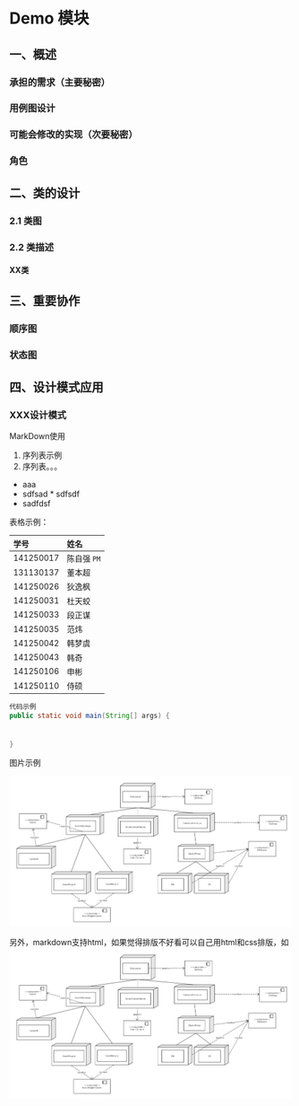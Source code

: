 # Demo 模块 #


## 一、概述 ##
### 承担的需求（主要秘密） ###


### 用例图设计 ###


### 可能会修改的实现（次要秘密） ###


### 角色 ###

## 二、类的设计 ##

### 2.1 类图 ###

### 2.2 类描述 ###
#### XX类 ####

## 三、重要协作 ##
### 顺序图 ###

### 状态图 ###

## 四、设计模式应用 ##

### XXX设计模式 ###





MarkDown使用

1. 序列表示例
2. 序列表。。。

 * aaa
 * sdfsad
 		* sdfsdf
 * sadfdsf

表格示例：

| 学号 | 姓名 |
| :--- | :--- |
|141250017  |陈自强 `PM`|
|131130137  |董本超  |
|141250026  |狄逸枫|
|141250031  |杜天蛟|
|141250033  |段正谋|
|141250035  |范炜|
|141250042  |韩梦虞|
|141250043  |韩奇|
|141250106  |申彬|
|141250110  |侍硕|

```java
代码示例
public static void main(String[] args) {


}
```

图片示例

![Picture Name](assets/czq/最终部署视图.png)


另外，markdown支持html，如果觉得排版不好看可以自己用html和css排版，如
<img src="assets/czq/最终部署视图.png" style="height=500px" />